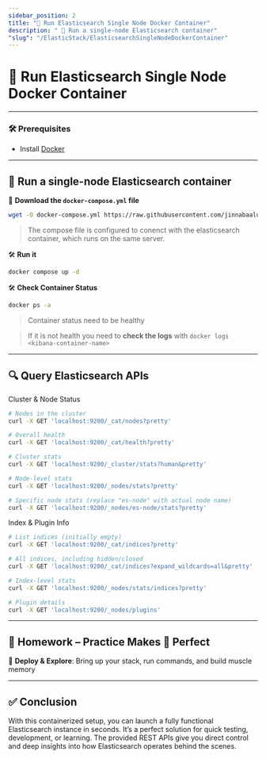 ```yaml
---
sidebar_position: 2
title: "🐳 Run Elasticsearch Single Node Docker Container"
description: " 🐳 Run a single-node Elasticsearch container"
"slug": "/ElasticStack/ElasticsearchSingleNodeDockerContainer"
---
```


# 🐳 Run Elasticsearch Single Node Docker Container
---
### 🛠️ Prerequisites

- Install [Docker](https://docs.docker.com/install/linux/docker-ce/ubuntu/) 

---
##  🐳 Run a single-node Elasticsearch container

📄 **Download the `docker-compose.yml` file**

```bash
wget -O docker-compose.yml https://raw.githubusercontent.com/jinnabaalu/ELKOperations/main/elasticsearch/single-node/docker-compose.yml
```
> The compose file is configured to conenct with the elasticsearch container, which runs on the same server. 

🛠️ **Run it**
```bash
docker compose up -d
```
🛠️ **Check Container Status**
```bash
docker ps -a
```
> Container status need to be healthy

> If it is not health you need to **check the logs** with `docker logs <kibana-container-name>`

---
## 🔍 Query Elasticsearch APIs

Cluster & Node Status

```bash
# Nodes in the cluster
curl -X GET 'localhost:9200/_cat/nodes?pretty'

# Overall health
curl -X GET 'localhost:9200/_cat/health?pretty'

# Cluster stats
curl -X GET 'localhost:9200/_cluster/stats?human&pretty'

# Node-level stats
curl -X GET 'localhost:9200/_nodes/stats?pretty'

# Specific node stats (replace "es-node" with actual node name)
curl -X GET 'localhost:9200/_nodes/es-node/stats?pretty'
```

Index & Plugin Info

```bash
# List indices (initially empty)
curl -X GET 'localhost:9200/_cat/indices?pretty'

# All indices, including hidden/closed
curl -X GET 'localhost:9200/_cat/indices?expand_wildcards=all&pretty'

# Index-level stats
curl -X GET 'localhost:9200/_nodes/stats/indices?pretty'

# Plugin details
curl -X GET 'localhost:9200/_nodes/plugins'

```
---
## 🧠 Homework – Practice Makes 🫵 Perfect

🎯 **Deploy & Explore**: Bring up your stack, run commands, and build muscle memory

---

## ✅ Conclusion

With this containerized setup, you can launch a fully functional Elasticsearch instance in seconds. It’s a perfect solution for quick testing, development, or learning. The provided REST APIs give you direct control and deep insights into how Elasticsearch operates behind the scenes.